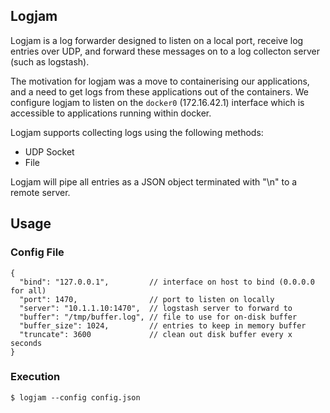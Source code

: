 Logjam
------

Logjam is a log forwarder designed to listen on a local port, receive log entries over UDP, and forward
these messages on to a log collecton server (such as logstash).

The motivation for logjam was a move to containerising our applications, and a need to get logs from these
applications out of the containers. We configure logjam to listen on the `docker0` (172.16.42.1) interface which is
accessible to applications running within docker.

Logjam supports collecting logs using the following methods:

 - UDP Socket
 - File

Logjam will pipe all entries as a JSON object terminated with "\n" to a remote server.

Usage
-----

### Config File

    {
      "bind": "127.0.0.1",         // interface on host to bind (0.0.0.0 for all)
      "port": 1470,                // port to listen on locally
      "server": "10.1.1.10:1470",  // logstash server to forward to
      "buffer": "/tmp/buffer.log", // file to use for on-disk buffer
      "buffer_size": 1024,         // entries to keep in memory buffer
      "truncate": 3600             // clean out disk buffer every x seconds
    }

### Execution

    $ logjam --config config.json

